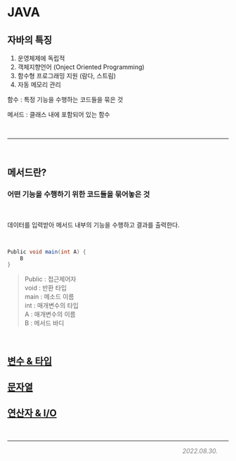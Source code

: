 # JAVA

## 자바의 특징 
1. 운영체제에 독립적
2. 객체지향언어 (Onject Oriented Programming)
3. 함수형 프로그래밍 지원 (람다, 스트림)
4. 자동 메모리 관리

함수 : 특정 기능을 수행하는 코드들을 묶은 것  

메서드 : 클래스 내에 포함되어 있는 함수

<br>

***

<br>

## 메서드란?

### **어떤 기능을 수행하기 위한 코드들을 묶어놓은 것**

<br>

데이터를 입력받아 메서드 내부의 기능을 수행하고 결과를 출력한다.

<br>

```java
Public void main(int A) {
	B
}
```

> Public : 접근제어자  
> void : 반환 타입  
> main : 메소드 이름  
> int : 매개변수의 타입  
> A : 매개변수의 이름  
> B : 메서드 바디

<br>

## [변수 & 타입](https://github.com/H-JWANNA/TIL/blob/main/JAVA/JAVA_Variable_Type.md)

## [문자열](https://github.com/H-JWANNA/TIL/blob/main/JAVA/JAVA_String.md)

## [연산자 & I/O](https://github.com/H-JWANNA/TIL/blob/main/JAVA/JAVA_Operator_IO.md)




<br>

***

<span style="color: gray ; display: inline-block; width: 95%; text-align: right;">_2022.08.30._</span>
